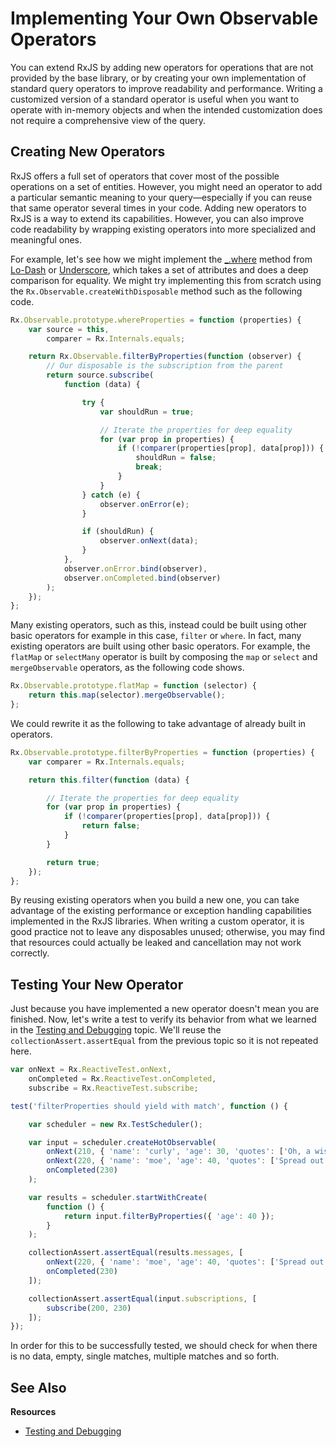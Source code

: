 # Implementing Your Own Observable Operators #

You can extend RxJS by adding new operators for operations that are not provided by the base library, or by creating your own implementation of standard query operators to improve readability and performance. Writing a customized version of a standard operator is useful when you want to operate with in-memory objects and when the intended customization does not require a comprehensive view of the query.

## Creating New Operators ##

RxJS offers a full set of operators that cover most of the possible operations on a set of entities. However, you might need an operator to add a particular semantic meaning to your query—especially if you can reuse that same operator several times in your code.  Adding new operators to RxJS is a way to extend its capabilities. However, you can also improve code readability by wrapping existing operators into more specialized and meaningful ones.

For example, let's see how we might implement the [_.where](http://lodash.com/docs#where) method from [Lo-Dash](http://lodash.com/) or [Underscore](http://underscorejs.org/), which takes a set of attributes and does a deep comparison for equality.  We might try implementing this from scratch using the `Rx.Observable.createWithDisposable` method such as the following code.

```js
Rx.Observable.prototype.whereProperties = function (properties) {
	var source = this,
		comparer = Rx.Internals.equals;

	return Rx.Observable.filterByProperties(function (observer) {
		// Our disposable is the subscription from the parent
		return source.subscribe(
			function (data) {

				try {
					var shouldRun = true;

					// Iterate the properties for deep equality
					for (var prop in properties) {
						if (!comparer(properties[prop], data[prop])) {
							shouldRun = false;
							break;
						}
					}
				} catch (e) {
					observer.onError(e);
				}

				if (shouldRun) {
					observer.onNext(data);
				}
			},
			observer.onError.bind(observer),
			observer.onCompleted.bind(observer)
		);
	});
};
```

Many existing operators, such as this, instead could be built using other basic operators for example in this case, `filter` or `where`.  In fact, many existing operators are built using other basic operators. For example, the `flatMap` or `selectMany` operator is built by composing the `map` or `select` and `mergeObservable` operators, as the following code shows.

```js
Rx.Observable.prototype.flatMap = function (selector) {
	return this.map(selector).mergeObservable();
};
```

We could rewrite it as the following to take advantage of already built in operators.

```js
Rx.Observable.prototype.filterByProperties = function (properties) {
	var comparer = Rx.Internals.equals;

	return this.filter(function (data) {

		// Iterate the properties for deep equality
		for (var prop in properties) {
			if (!comparer(properties[prop], data[prop])) {
				return false;
			}
		}

		return true;
	});
};
```

By reusing existing operators when you build a new one, you can take advantage of the existing performance or exception handling capabilities implemented in the RxJS libraries.  When writing a custom operator, it is good practice not to leave any disposables unused; otherwise, you may find that resources could actually be leaked and cancellation may not work correctly.

## Testing Your New Operator ##

Just because you have implemented a new operator doesn't mean you are finished.  Now, let's write a test to verify its behavior from what we learned in the [Testing and Debugging](testing.md) topic.  We'll reuse the `collectionAssert.assertEqual` from the previous topic so it is not repeated here.

```js
var onNext = Rx.ReactiveTest.onNext,
    onCompleted = Rx.ReactiveTest.onCompleted,
    subscribe = Rx.ReactiveTest.subscribe;

test('filterProperties should yield with match', function () {

    var scheduler = new Rx.TestScheduler();

    var input = scheduler.createHotObservable(
        onNext(210, { 'name': 'curly', 'age': 30, 'quotes': ['Oh, a wise guy, eh?', 'Poifect!'] }),
        onNext(220, { 'name': 'moe', 'age': 40, 'quotes': ['Spread out!', 'You knucklehead!'] }),
        onCompleted(230)
    );

    var results = scheduler.startWithCreate(
        function () {
            return input.filterByProperties({ 'age': 40 });
        }
    );

    collectionAssert.assertEqual(results.messages, [
        onNext(220, { 'name': 'moe', 'age': 40, 'quotes': ['Spread out!', 'You knucklehead!'] }),
        onCompleted(230)
    ]);

    collectionAssert.assertEqual(input.subscriptions, [
    	subscribe(200, 230)
    ]);
});
```

In order for this to be successfully tested, we should check for when there is no data, empty, single matches, multiple matches and so forth.

## See Also ##

**Resources**
- [Testing and Debugging](testing.md)

